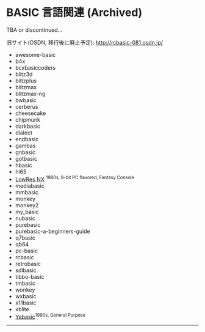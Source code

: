 # BASIC 言語関連 (Archived)

TBA or discontinued...

旧サイト(OSDN, 移行後に廃止予定): http://rcbasic-081.osdn.jp/

 * awesome-basic
 * b4x
 * bcxbasiccoders
 * blitz3d
 * blitzplus
 * blitzmax
 * blitzmax-ng
 * bwbasic
 * cerberus
 * cheesecake
 * chipmunk
 * darkbasic
 * dialect
 * endbasic
 * gambas
 * gnbasic
 * gotbasic
 * hbasic
 * hi65
 * [LowRes NX](./lowresnx/) <sup>1980s, 8-bit PC flavored, Fantasy Console</sup>
 * mediabasic
 * mmbasic
 * monkey
 * monkey2
 * my_basic
 * nubasic
 * purebasic
 * purebasic-a-beginners-guide
 * q7basic
 * qb64
 * pc-basic
 * rcbasic
 * retrobasic
 * sdlbasic
 * tibbo-basic
 * tmbasic
 * wonkey
 * wxbasic
 * x11basic
 * xblite
 * [Yabasic](https://github.com/thundervox/thundervox.github.io/edit/main/081/yabasic)<sup>1990s, General Purpose</sup>

---
